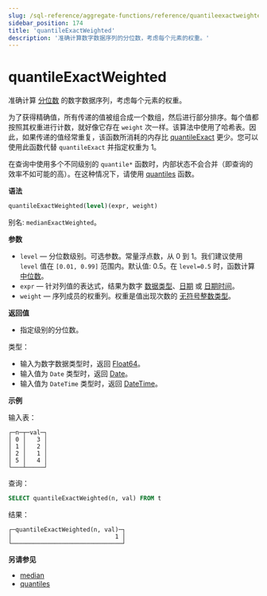```yaml
---
slug: /sql-reference/aggregate-functions/reference/quantileexactweighted
sidebar_position: 174
title: 'quantileExactWeighted'
description: '准确计算数字数据序列的分位数，考虑每个元素的权重。'
---
```



# quantileExactWeighted

准确计算 [分位数](https://en.wikipedia.org/wiki/Quantile) 的数字数据序列，考虑每个元素的权重。

为了获得精确值，所有传递的值被组合成一个数组，然后进行部分排序。每个值都按照其权重进行计数，就好像它存在 `weight` 次一样。该算法中使用了哈希表。因此，如果传递的值经常重复，该函数所消耗的内存比 [quantileExact](/sql-reference/aggregate-functions/reference/quantileexact#quantileexact) 更少。您可以使用此函数代替 `quantileExact` 并指定权重为 1。

在查询中使用多个不同级别的 `quantile*` 函数时，内部状态不会合并（即查询的效率不如可能的高）。在这种情况下，请使用 [quantiles](../../../sql-reference/aggregate-functions/reference/quantiles.md#quantiles) 函数。

**语法**

``` sql
quantileExactWeighted(level)(expr, weight)
```

别名: `medianExactWeighted`。

**参数**

- `level` — 分位数级别。可选参数。常量浮点数，从 0 到 1。我们建议使用 `level` 值在 `[0.01, 0.99]` 范围内。默认值: 0.5。在 `level=0.5` 时，函数计算 [中位数](https://en.wikipedia.org/wiki/Median)。
- `expr` — 针对列值的表达式，结果为数字 [数据类型](/sql-reference/data-types)、[日期](../../../sql-reference/data-types/date.md) 或 [日期时间](../../../sql-reference/data-types/datetime.md)。
- `weight` — 序列成员的权重列。权重是值出现次数的 [无符号整数类型](../../../sql-reference/data-types/int-uint.md)。

**返回值**

- 指定级别的分位数。

类型：

- 输入为数字数据类型时，返回 [Float64](../../../sql-reference/data-types/float.md)。
- 输入值为 `Date` 类型时，返回 [Date](../../../sql-reference/data-types/date.md)。
- 输入值为 `DateTime` 类型时，返回 [DateTime](../../../sql-reference/data-types/datetime.md)。

**示例**

输入表：

``` text
┌─n─┬─val─┐
│ 0 │   3 │
│ 1 │   2 │
│ 2 │   1 │
│ 5 │   4 │
└───┴─────┘
```

查询：

``` sql
SELECT quantileExactWeighted(n, val) FROM t
```

结果：

``` text
┌─quantileExactWeighted(n, val)─┐
│                             1 │
└───────────────────────────────┘
```

**另请参见**

- [median](/sql-reference/aggregate-functions/reference/median)
- [quantiles](/sql-reference/aggregate-functions/reference/quantiles)
